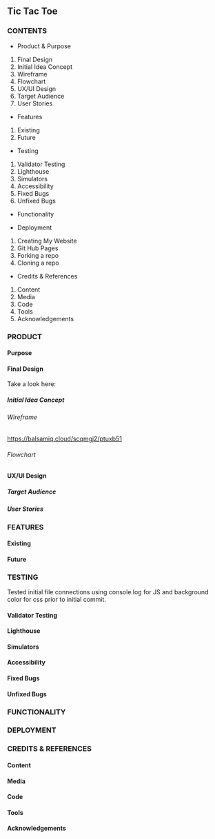 ## Tic Tac Toe

### CONTENTS

- Product & Purpose
1. Final Design
2. Initial Idea Concept
3. Wireframe
4. Flowchart
5. UX/UI Design
6. Target Audience
7. User Stories

- Features
1. Existing
2. Future

- Testing
1. Validator Testing
2. Lighthouse
3. Simulators
4. Accessibility
5. Fixed Bugs
6. Unfixed Bugs

- Functionality

- Deployment
1. Creating My Website
2. Git Hub Pages
3. Forking a repo
4. Cloning a repo

- Credits & References
1. Content
2. Media
3. Code
4. Tools
5. Acknowledgements

### PRODUCT
#### Purpose
#### Final Design
Take a look here: <deployed link>
##### Initial Idea Concept
###### Wireframe
https://balsamiq.cloud/scqmgj2/ptuxb51
###### Flowchart
#### UX/UI Design
##### Target Audience
##### User Stories

### FEATURES
#### Existing
#### Future

### TESTING
Tested initial file connections using console.log for JS and background color for css prior to initial commit.
#### Validator Testing
#### Lighthouse
#### Simulators
#### Accessibility
#### Fixed Bugs
#### Unfixed Bugs

### FUNCTIONALITY

### DEPLOYMENT

### CREDITS & REFERENCES
#### Content
#### Media
#### Code
#### Tools
#### Acknowledgements

